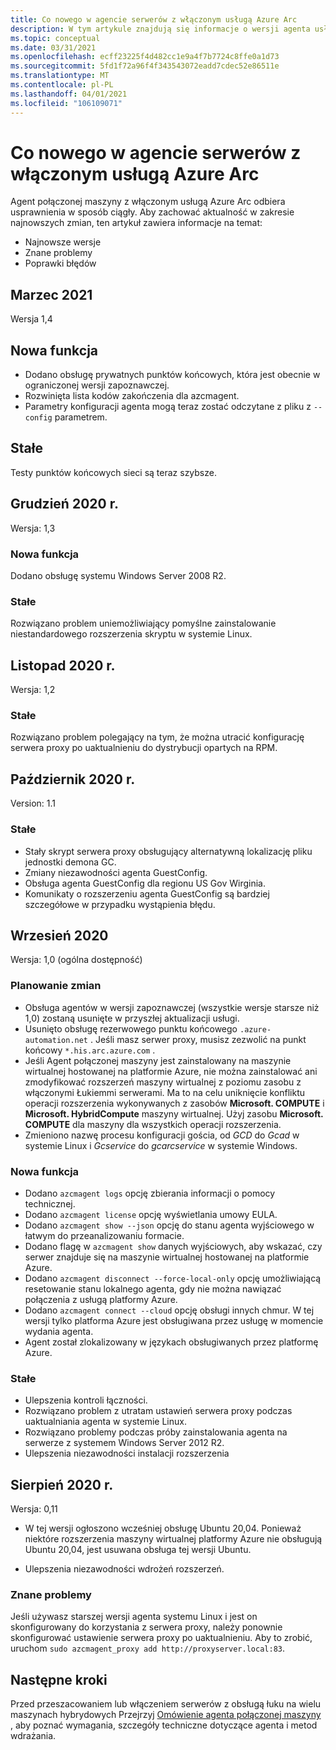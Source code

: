 ```yaml
---
title: Co nowego w agencie serwerów z włączonym usługą Azure Arc
description: W tym artykule znajdują się informacje o wersji agenta usługi Azure ARC z obsługą serwerów. W przypadku wielu problemów podsumowujących istnieją linki do dalszych szczegółów.
ms.topic: conceptual
ms.date: 03/31/2021
ms.openlocfilehash: ecff23225f4d482cc1e9a4f7b7724c8ffe0a1d73
ms.sourcegitcommit: 5fd1f72a96f4f343543072eadd7cdec52e86511e
ms.translationtype: MT
ms.contentlocale: pl-PL
ms.lasthandoff: 04/01/2021
ms.locfileid: "106109071"
---
```

# <a name="whats-new-with-azure-arc-enabled-servers-agent"></a>Co nowego w agencie serwerów z włączonym usługą Azure Arc

Agent połączonej maszyny z włączonym usługą Azure Arc odbiera usprawnienia w sposób ciągły. Aby zachować aktualność w zakresie najnowszych zmian, ten artykuł zawiera informacje na temat:

- Najnowsze wersje
- Znane problemy
- Poprawki błędów

## <a name="march-2021"></a>Marzec 2021

Wersja 1,4

## <a name="new-feature"></a>Nowa funkcja

- Dodano obsługę prywatnych punktów końcowych, która jest obecnie w ograniczonej wersji zapoznawczej.
- Rozwinięta lista kodów zakończenia dla azcmagent.
- Parametry konfiguracji agenta mogą teraz zostać odczytane z pliku z `--config` parametrem.

## <a name="fixed"></a>Stałe

Testy punktów końcowych sieci są teraz szybsze.

## <a name="december-2020"></a>Grudzień 2020 r.

Wersja: 1,3

### <a name="new-feature"></a>Nowa funkcja

Dodano obsługę systemu Windows Server 2008 R2.

### <a name="fixed"></a>Stałe

Rozwiązano problem uniemożliwiający pomyślne zainstalowanie niestandardowego rozszerzenia skryptu w systemie Linux.

## <a name="november-2020"></a>Listopad 2020 r.

Wersja: 1,2

### <a name="fixed"></a>Stałe

Rozwiązano problem polegający na tym, że można utracić konfigurację serwera proxy po uaktualnieniu do dystrybucji opartych na RPM.

## <a name="october-2020"></a>Październik 2020 r.

Version: 1.1

### <a name="fixed"></a>Stałe

- Stały skrypt serwera proxy obsługujący alternatywną lokalizację pliku jednostki demona GC.
- Zmiany niezawodności agenta GuestConfig.
- Obsługa agenta GuestConfig dla regionu US Gov Wirginia.
- Komunikaty o rozszerzeniu agenta GuestConfig są bardziej szczegółowe w przypadku wystąpienia błędu.

## <a name="september-2020"></a>Wrzesień 2020

Wersja: 1,0 (ogólna dostępność)

### <a name="plan-for-change"></a>Planowanie zmian

- Obsługa agentów w wersji zapoznawczej (wszystkie wersje starsze niż 1,0) zostaną usunięte w przyszłej aktualizacji usługi.
- Usunięto obsługę rezerwowego punktu końcowego `.azure-automation.net` . Jeśli masz serwer proxy, musisz zezwolić na punkt końcowy `*.his.arc.azure.com` .
- Jeśli Agent połączonej maszyny jest zainstalowany na maszynie wirtualnej hostowanej na platformie Azure, nie można zainstalować ani zmodyfikować rozszerzeń maszyny wirtualnej z poziomu zasobu z włączonymi Łukiemmi serwerami. Ma to na celu uniknięcie konfliktu operacji rozszerzenia wykonywanych z zasobów **Microsoft. COMPUTE** i **Microsoft. HybridCompute** maszyny wirtualnej. Użyj zasobu **Microsoft. COMPUTE** dla maszyny dla wszystkich operacji rozszerzenia.
- Zmieniono nazwę procesu konfiguracji gościa, od *GCD* do *Gcad* w systemie Linux i *Gcservice* do *gcarcservice* w systemie Windows.

### <a name="new-feature"></a>Nowa funkcja

- Dodano `azcmagent logs` opcję zbierania informacji o pomocy technicznej.
- Dodano `azcmagent license` opcję wyświetlania umowy EULA.
- Dodano `azcmagent show --json` opcję do stanu agenta wyjściowego w łatwym do przeanalizowaniu formacie.
- Dodano flagę w `azcmagent show` danych wyjściowych, aby wskazać, czy serwer znajduje się na maszynie wirtualnej hostowanej na platformie Azure.
- Dodano `azcmagent disconnect --force-local-only` opcję umożliwiającą resetowanie stanu lokalnego agenta, gdy nie można nawiązać połączenia z usługą platformy Azure.
- Dodano `azcmagent connect --cloud` opcję obsługi innych chmur. W tej wersji tylko platforma Azure jest obsługiwana przez usługę w momencie wydania agenta.
- Agent został zlokalizowany w językach obsługiwanych przez platformę Azure.

### <a name="fixed"></a>Stałe

- Ulepszenia kontroli łączności.
- Rozwiązano problem z utratam ustawień serwera proxy podczas uaktualniania agenta w systemie Linux.
- Rozwiązano problemy podczas próby zainstalowania agenta na serwerze z systemem Windows Server 2012 R2.
- Ulepszenia niezawodności instalacji rozszerzenia

## <a name="august-2020"></a>Sierpień 2020 r.

Wersja: 0,11

- W tej wersji ogłoszono wcześniej obsługę Ubuntu 20,04. Ponieważ niektóre rozszerzenia maszyny wirtualnej platformy Azure nie obsługują Ubuntu 20,04, jest usuwana obsługa tej wersji Ubuntu.

- Ulepszenia niezawodności wdrożeń rozszerzeń.

### <a name="known-issues"></a>Znane problemy

Jeśli używasz starszej wersji agenta systemu Linux i jest on skonfigurowany do korzystania z serwera proxy, należy ponownie skonfigurować ustawienie serwera proxy po uaktualnieniu. Aby to zrobić, uruchom `sudo azcmagent_proxy add http://proxyserver.local:83`.

## <a name="next-steps"></a>Następne kroki

Przed przeszacowaniem lub włączeniem serwerów z obsługą łuku na wielu maszynach hybrydowych Przejrzyj [Omówienie agenta połączonej maszyny](agent-overview.md) , aby poznać wymagania, szczegóły techniczne dotyczące agenta i metod wdrażania.